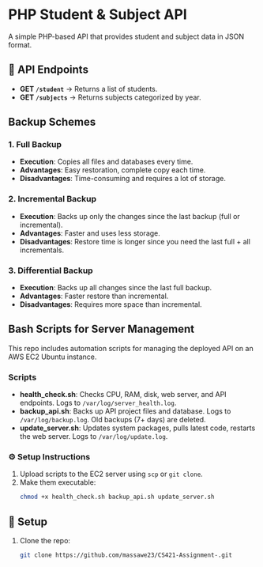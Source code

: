 # PHP Student & Subject API

A simple PHP-based API that provides student and subject data in JSON format.

## 🚀 API Endpoints
- **GET `/student`** → Returns a list of students.
- **GET `/subjects`** → Returns subjects categorized by year.

## Backup Schemes

### 1. Full Backup
- **Execution**: Copies all files and databases every time.
- **Advantages**: Easy restoration, complete copy each time.
- **Disadvantages**: Time-consuming and requires a lot of storage.

### 2. Incremental Backup
- **Execution**: Backs up only the changes since the last backup (full or incremental).
- **Advantages**: Faster and uses less storage.
- **Disadvantages**: Restore time is longer since you need the last full + all incrementals.

### 3. Differential Backup
- **Execution**: Backs up all changes since the last full backup.
- **Advantages**: Faster restore than incremental.
- **Disadvantages**: Requires more space than incremental.

##  Bash Scripts for Server Management

This repo includes automation scripts for managing the deployed API on an AWS EC2 Ubuntu instance.

### Scripts

- **health_check.sh**: Checks CPU, RAM, disk, web server, and API endpoints. Logs to `/var/log/server_health.log`.
- **backup_api.sh**: Backs up API project files and database. Logs to `/var/log/backup.log`. Old backups (7+ days) are deleted.
- **update_server.sh**: Updates system packages, pulls latest code, restarts the web server. Logs to `/var/log/update.log`.

### ⚙️ Setup Instructions

1. Upload scripts to the EC2 server using `scp` or `git clone`.
2. Make them executable:
   ```bash
   chmod +x health_check.sh backup_api.sh update_server.sh

## 🔧 Setup
1. Clone the repo:  
   ```sh
   git clone https://github.com/massawe23/CS421-Assignment-.git
